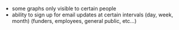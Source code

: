 - some graphs only visible to certain people
- ability to sign up for email updates at certain intervals (day, week, month) (funders, employees, general public, etc...)
